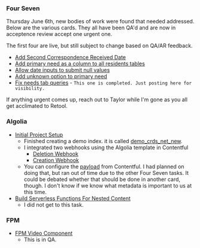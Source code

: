### Four Seven

Thursday June 6th, new bodies of work were found that needed addressed. Below are the various cards. They all have been QA'd and are now in acceptence review accept one urgent one.

The first four are live, but still subject to change based on QA/AR feedback.
- [Add Second Correspondence Received Date](https://app.asana.com/0/1201454665996628/1207509357041582/f)
- [Add primary need as a column to all residents tables](https://app.asana.com/0/1201454665996628/1207509357041577/f)
- [Allow date inputs to submit null values](https://app.asana.com/0/1201454665996628/1207509357041585/f)
- [Add unknown option to primary need](https://app.asana.com/0/1201454665996628/1207509357041579/f)
- [Fix needs tab queries](https://app.asana.com/0/1201454665996628/1207509355333082/f) - `This one is completed. Just posting here for visibility.`

If anything urgent comes up, reach out to Taylor while I'm gone as you all get acclimated to Retool.

### Algolia
- [Initial Project Setup](https://app.asana.com/0/1201454665996628/1206808537595007/f)
  - Finished creating a demo index. it is called [demo_crds_net_new](https://dashboard.algolia.com/apps/8Y3N3H5PNJ/explorer/browse?searchMode=search).
  - I integrated two webhooks using the Algolia template in Contentful
    - [Deletion Webhook](https://app.contentful.com/spaces/y3a9myzsdjan/settings/webhooks/1R0OXkd7wJGY9L5n906LnY/activity-log)
    - [Creation Webhook](https://app.contentful.com/spaces/y3a9myzsdjan/settings/webhooks/1R12xe5s6IAF7Uf2pxi3Ng/activity-log)
  - You can configure the [payload](https://www.contentful.com/developers/docs/references/content-management-api/#/reference/webhooks) from Contentful. I had planned on doing that, but ran out of time due to the other Four Seven tasks. It could be debated whether that should be done in another card, though. I don't know if we know what metadata is important to us at this time.
- [Build Serverless Functions For Nested Content](https://app.asana.com/0/1201454665996628/1206808537595011/f)
  - I did not get to this task.
 
### FPM
- [FPM Video Component](https://app.asana.com/0/1201454665996628/1205277380469309/f)
  - This is in QA.
